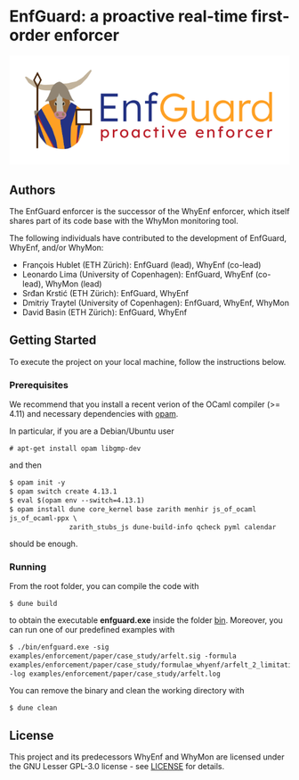 # EnfGuard: a proactive real-time first-order enforcer

![EnfGuard logo](EnfGuard.png "EnfGuard")

## Authors

The EnfGuard enforcer is the successor of the WhyEnf enforcer, which itself shares part of its
code base with the WhyMon monitoring tool.

The following individuals have contributed to the development of EnfGuard, WhyEnf, and/or WhyMon:

* François Hublet (ETH Zürich): EnfGuard (lead), WhyEnf (co-lead)
* Leonardo Lima (University of Copenhagen): EnfGuard, WhyEnf (co-lead), WhyMon (lead)
* Srđan Krstić (ETH Zürich): EnfGuard, WhyEnf
* Dmitriy Traytel (University of Copenhagen): EnfGuard, WhyEnf, WhyMon
* David Basin (ETH Zürich): EnfGuard, WhyEnf

## Getting Started

To execute the project on your local machine, follow the instructions below.

### Prerequisites

We recommend that you install a recent verion of the OCaml compiler (>= 4.11) and necessary dependencies with [opam](https://opam.ocaml.org/doc/Install.html).

In particular, if you are a Debian/Ubuntu user

```
# apt-get install opam libgmp-dev
```

and then

```
$ opam init -y
$ opam switch create 4.13.1
$ eval $(opam env --switch=4.13.1)
$ opam install dune core_kernel base zarith menhir js_of_ocaml js_of_ocaml-ppx \
               zarith_stubs_js dune-build-info qcheck pyml calendar
```

should be enough.

### Running

From the root folder, you can compile the code with

```
$ dune build
```

to obtain the executable **enfguard.exe** inside the folder [bin](bin/). Moreover, you can run one of our predefined examples with

```
$ ./bin/enfguard.exe -sig examples/enforcement/paper/case_study/arfelt.sig -formula examples/enforcement/paper/case_study/formulae_whyenf/arfelt_2_limitation.mfotl -log examples/enforcement/paper/case_study/arfelt.log
```

You can remove the binary and clean the working directory with

```
$ dune clean
```

## License

This project and its predecessors WhyEnf and WhyMon are licensed under the GNU Lesser GPL-3.0 license - see [LICENSE](LICENSE) for details.
